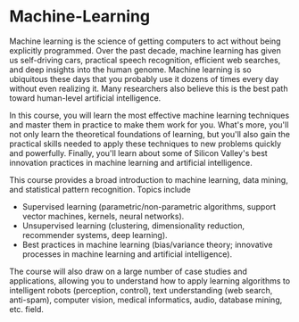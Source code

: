 # Machine-Learning

Machine learning is the science of getting computers to act without being explicitly programmed. Over the past decade, machine learning has given us self-driving cars, practical speech recognition, efficient web searches, and deep insights into the human genome. Machine learning is so ubiquitous these days that you probably use it dozens of times every day without even realizing it. Many researchers also believe this is the best path toward human-level artificial intelligence. 

In this course, you will learn the most effective machine learning techniques and master them in practice to make them work for you. What's more, you'll not only learn the theoretical foundations of learning, but you'll also gain the practical skills needed to apply these techniques to new problems quickly and powerfully. Finally, you'll learn about some of Silicon Valley's best innovation practices in machine learning and artificial intelligence. 

This course provides a broad introduction to machine learning, data mining, and statistical pattern recognition. Topics include 
- Supervised learning (parametric/non-parametric algorithms, support vector machines, kernels, neural networks).
- Unsupervised learning (clustering, dimensionality reduction, recommender systems, deep learning).
- Best practices in machine learning (bias/variance theory; innovative processes in machine learning and artificial intelligence). 

The course will also draw on a large number of case studies and applications, allowing you to understand how to apply learning algorithms to intelligent robots (perception, control), text understanding (web search, anti-spam), computer vision, medical informatics, audio, database mining, etc. field.
